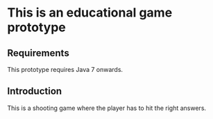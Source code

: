 # This is an educational game prototype

## Requirements

This prototype requires Java 7 onwards.


## Introduction

This is a shooting game where the player has to hit the right answers.